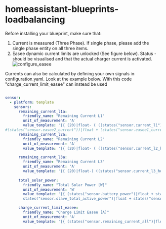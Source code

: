 # homeassistant-blueprints-loadbalancing

Before installing your blueprint, make sure that:

1. Current is measured (Three Phase). If single phase, please add the single phase entity on all three items.
2. Easee dynamic current limits are unlocked (See figure below). Status - should be visualised and that the actual charger current is activated.
![configure_easee](https://user-images.githubusercontent.com/35264175/202920195-e1cf29a3-9329-4115-b1e0-176ee4b2b054.png)




Currents can also be calculated by defining your own signals in configuration.yaml. Look at the example below. With this code "charge_current_limit_easee" can instead be used 

```yaml

sensor:
  - platform: template
    sensors:
      remaining_current_l1a:
        friendly_name: "Remaining Current L1"
        unit_of_measurement: 'A'
        value_template: '{{ (20)|float- ( ((states("sensor.current_l1"))|float - ( 0 ))  )  }}'
#(states("sensor.easee2_current"))|float + (states("sensor.easee1_current"))|float 
      remaining_current_l2a:
        friendly_name: "Remaining Current L2"
        unit_of_measurement: 'A'
        value_template: '{{ (20)|float- ( ((states("sensor.current_l2_hobergsvagen_22"))|float - ( 0 ))  )  }}'

      remaining_current_l3a:
        friendly_name: "Remaining Current L3"
        unit_of_measurement: 'A'
        value_template: '{{ (20)|float-( ((states("sensor.current_l3_hobergsvagen_22"))|float - ( 0 ))  )  }}'
        
      total_solar_power:
        friendly_name: "Total Solar Power [W]"
        unit_of_measurement: 'W'
        value_template: '{{ (states("sensor.battery_power")|float + states("sensor.total_active_power")|float + 
        states("sensor.slave_total_active_power")|float + states("sensor.solaredge_current_power")|float)|round(0) }}'

      charge_current_limit_easee:
        friendly_name: "Charge Limit Easee [A]"
        unit_of_measurement: 'A'
        value_template: '{{ (states("sensor.remaining_current_all")|float + states("sensor.easee1_current")|float + states("sensor.easee2_current")|float)|round(0)  }}'
```       
        
  
